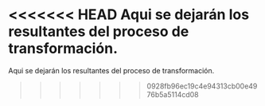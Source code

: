 <<<<<<< HEAD
Aqui se dejarán los resultantes del proceso de transformación.
=======
Aqui se dejarán los resultantes del proceso de transformación.
>>>>>>> 0928fb96ec19c4e94313cb00e4976b5a5114cd08

